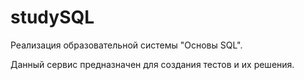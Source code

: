 # studySQL

Реализация образовательной системы "Основы SQL".

Данный сервис предназначен для создания тестов и их решения.
